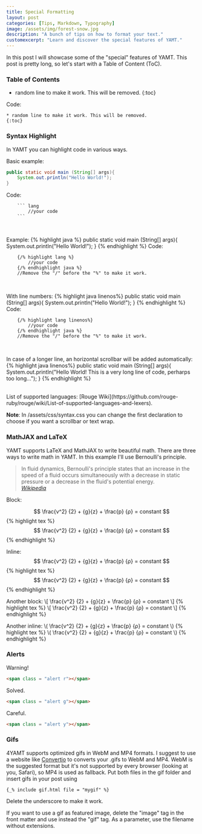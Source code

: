 ```yaml
---
title: Special Formatting
layout: post
categories: [Tips, Markdown, Typography]
image: /assets/img/forest-snow.jpg
description: "A bunch of tips on how to format your text."
customexcerpt: "Learn and discover the special features of YAMT."
---
```

In this post I will showcase some of the "special" features of YAMT.
This post is pretty long, so let's start with a Table of Content (ToC).

### Table of Contents
* random line to make it work. This will be removed.
{:toc}

Code:
``` 
* random line to make it work. This will be removed.
{:toc}
``` 

### Syntax Highlight
In YAMT you can highlight code in various ways.

Basic example:
``` java
public static void main (String[] args){
    System.out.println("Hello World!");
}
```
Code:
``` 
    ``` lang
        //your code 
    ```
```    
    
<br>

Example:
{% highlight java %}
public static void main (String[] args){
    System.out.println("Hello World!");
}
{% endhighlight %}
Code:
``` 
    {/% highlight lang %}
        //your code 
    {/% endhighlight java %}
    //Remove the "/" before the "%" to make it work.
```

<br>

With line numbers:
{% highlight java linenos%}
public static void main (String[] args){
    System.out.println("Hello World!");
}
{% endhighlight %}
Code:
``` 
    {/% highlight lang linenos%}
        //your code 
    {/% endhighlight java %}
    //Remove the "/" before the "%" to make it work.
```

<br>

In case of a longer line, an horizontal scrollbar will be added automatically:
{% highlight java linenos%}
public static void main (String[] args){
    System.out.println("Hello World! This is a very long line of code, perharps too long...");
}
{% endhighlight %}

<br>
List of supported languages: [Rouge Wiki](https://github.com/rouge-ruby/rouge/wiki/List-of-supported-languages-and-lexers).

**Note**: In /assets/css/syntax.css you can change the first declaration to choose if you want a scrollbar or text wrap.

### MathJAX and LaTeX
YAMT supports LaTeX and MathJAX to write beautiful math.
There are three ways to write math in YAMT. In this example I'll use Bernoulli's principle.
>In fluid dynamics, Bernoulli's principle states that an increase in the 
>speed of a fluid occurs simultaneously with a decrease in static pressure or a decrease in the fluid's potential energy.  
><cite><a href="https://en.wikipedia.org/wiki/Bernoulli%27s_principle">Wikipedia</a></cite>  


Block:  

$$  \frac{v^2} {2} + {g}{z} + \frac{p} {ρ} = constant $$
{% highlight tex %}
$$  \frac{v^2} {2} + {g}{z} + \frac{p} {ρ} = constant $$
{% endhighlight %}

Inline: $$  \frac{v^2} {2} + {g}{z} + \frac{p} {ρ} = constant $$
{% highlight tex %}
$$  \frac{v^2} {2} + {g}{z} + \frac{p} {ρ} = constant $$
{% endhighlight %}  

Another block:
\\[ \frac{v^2} {2} + {g}{z} + \frac{p} {ρ} = constant \\]
{% highlight tex %}
\\[ \frac{v^2} {2} + {g}{z} + \frac{p} {ρ} = constant \\]
{% endhighlight %}  

Another inline: \\( \frac{v^2} {2} + {g}{z} + \frac{p} {ρ} = constant \\)
{% highlight tex %}
\\( \frac{v^2} {2} + {g}{z} + \frac{p} {ρ} = constant \\)
{% endhighlight %}  


### Alerts

<span class = "alert r">Warning!</span>

```html
<span class = "alert r"></span>
```

<span class = "alert g">Solved.</span>

```html
<span class = "alert g"></span>
```

<span class = "alert y">Careful.</span>

```html
<span class = "alert y"></span>
```

### Gifs

4YAMT supports optimized gifs in WebM and MP4 formats. I suggest to use a website like [Convertio](https://convertio.co/it/) to converts your .gifs to WebM and MP4. WebM is the suggested format but it's not supported by every browser (looking at you, Safari), so MP4 is used as fallback. Put both files in the gif folder and insert gifs in your post using

``` liquid
{_% include gif.html file = "mygif" %}
```

Delete the underscore to make it work.  

If you want to use a gif as featured image, delete the "image" tag in the front matter and use instead the "gif" tag. As a parameter, use the filename without extensions.